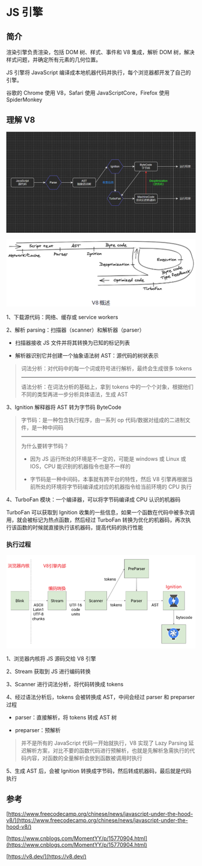 # JS 引擎

## 简介

渲染引擎负责渲染，包括 DOM 树、样式、事件和 V8 集成，解析 DOM 树，解决样式问题，并确定所有元素的几何位置。

JS 引擎将 JavaScript 编译成本地机器代码并执行，每个浏览器都开发了自己的引擎。

谷歌的 Chrome 使用 V8，Safari 使用 JavaScriptCore，Firefox 使用 SpiderMonkey

## 理解 V8

![alt text](image-6.png)

![alt text](image-5.png)

1、下载源代码：网络、缓存或 service workers

2、解析 parsing：扫描器（scanner）和解析器（parser）

- 扫描器接收 JS 文件并将其转换为已知的标记列表

- 解析器识别它并创建一个抽象语法树 AST：源代码的树状表示

> 词法分析：对代码中的每一个词或符号进行解析，最终会生成很多 tokens
>
> ---
>
> 语法分析：在词法分析的基础上，拿到 tokens 中的一个个对象，根据他们不同的类型再进一步分析具体语法，生成 AST

3、Ignition 解释器将 AST 转为字节码 ByteCode

> 字节码：是一种包含执行程序，由一系列 op 代码/数据对组成的二进制文件，是一种中间码
>
> ---
>
> 为什么要转字节码？
>
> - 因为 JS 运行所处的环境是不一定的，可能是 windows 或 Linux 或 IOS，CPU 能识别的机器指令也是不一样的
>
> - 字节码是一种中间码，本事就有跨平台的特性，然后 V8 引擎再根据当前所处的环境将字节码编译成对应的机器指令给当前环境的 CPU 执行

4、TurboFan 模块：一个编译器，可以将字节码编译成 CPU 认识的机器码

TurboFan 可以获取到 Ignition 收集的一些信息，如果一个函数在代码中被多次调用，就会被标记为热点函数，然后经过 TurboFan 转换为优化的机器码，再次执行该函数的时候就直接执行该机器码，提高代码的执行性能

### 执行过程

![alt text](image-7.png)

1、浏览器内核将 JS 源码交给 V8 引擎

2、Stream 获取到 JS 进行编码转换

3、Scanner 进行词法分析，将代码转换成 tokens

4、经过语法分析后，tokens 会被转换成 AST，中间会经过 parser 和 preparser 过程

- parser：直接解析，将 tokens 转成 AST 树

- preparser：预解析

> 并不是所有的 JavaScript 代码一开始就执行，V8 实现了 Lazy Parsing 延迟解析方案，对比不要的函数代码进行预解析，也就是先解析急需执行的代码内容，对函数的全量解析会放到函数被调用时执行

5、生成 AST 后，会被 Ignition 转换成字节码，然后转成机器码，最后就是代码执行

## 参考

[https://www.freecodecamp.org/chinese/news/javascript-under-the-hood-v8/](https://www.freecodecamp.org/chinese/news/javascript-under-the-hood-v8/)

[https://www.cnblogs.com/MomentYY/p/15770904.html](https://www.cnblogs.com/MomentYY/p/15770904.html)

[https://v8.dev/](https://v8.dev/)
